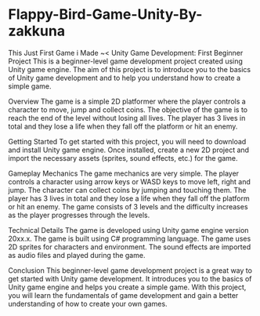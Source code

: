 # Flappy-Bird-Game-Unity-By-zakkuna
This Just First Game i Made ~&lt;
Unity Game Development: First Beginner Project
This is a beginner-level game development project created using Unity game engine. The aim of this project is to introduce you to the basics of Unity game development and to help you understand how to create a simple game.

Overview
The game is a simple 2D platformer where the player controls a character to move, jump and collect coins. The objective of the game is to reach the end of the level without losing all lives. The player has 3 lives in total and they lose a life when they fall off the platform or hit an enemy.

Getting Started
To get started with this project, you will need to download and install Unity game engine. Once installed, create a new 2D project and import the necessary assets (sprites, sound effects, etc.) for the game.

Gameplay Mechanics
The game mechanics are very simple. The player controls a character using arrow keys or WASD keys to move left, right and jump. The character can collect coins by jumping and touching them. The player has 3 lives in total and they lose a life when they fall off the platform or hit an enemy. The game consists of 3 levels and the difficulty increases as the player progresses through the levels.

Technical Details
The game is developed using Unity game engine version 20xx.x. The game is built using C# programming language. The game uses 2D sprites for characters and environment. The sound effects are imported as audio files and played during the game.

Conclusion
This beginner-level game development project is a great way to get started with Unity game development. It introduces you to the basics of Unity game engine and helps you create a simple game. With this project, you will learn the fundamentals of game development and gain a better understanding of how to create your own games.
